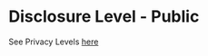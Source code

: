 # Disclosure Level - Public

See Privacy Levels [here](https://www.apolloresearch.ai/blog/security)
